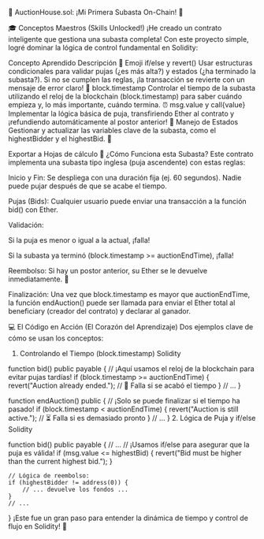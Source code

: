 🚀 AuctionHouse.sol: ¡Mi Primera Subasta On-Chain! 🔨

🎓 Conceptos Maestros (Skills Unlocked!)
¡He creado un contrato inteligente que gestiona una subasta completa! Con este proyecto simple, logré dominar la lógica de control fundamental en Solidity:

Concepto Aprendido	Descripción	🌟 Emoji
if/else y revert()	Usar estructuras condicionales para validar pujas (¿es más alta?) y estados (¿ha terminado la subasta?). Si no se cumplen las reglas, ¡la transacción se revierte con un mensaje de error claro!	🚦
block.timestamp	Controlar el tiempo de la subasta utilizando el reloj de la blockchain (block.timestamp) para saber cuándo empieza y, lo más importante, cuándo termina.	⏰
msg.value y call{value}	Implementar la lógica básica de puja, transfiriendo Ether al contrato y ¡refundiendo automáticamente al postor anterior!	💸
Manejo de Estados	Gestionar y actualizar las variables clave de la subasta, como el highestBidder y el highestBid.	💾

Exportar a Hojas de cálculo
🧐 ¿Cómo Funciona esta Subasta?
Este contrato implementa una subasta tipo inglesa (puja ascendente) con estas reglas:

Inicio y Fin: Se despliega con una duración fija (ej. 60 segundos). Nadie puede pujar después de que se acabe el tiempo.

Pujas (Bids): Cualquier usuario puede enviar una transacción a la función bid() con Ether.

Validación:

Si la puja es menor o igual a la actual, ¡falla!

Si la subasta ya terminó (block.timestamp >= auctionEndTime), ¡falla!

Reembolso: Si hay un postor anterior, su Ether se le devuelve inmediatamente. 🔄

Finalización: Una vez que block.timestamp es mayor que auctionEndTime, la función endAuction() puede ser llamada para enviar el Ether total al beneficiary (creador del contrato) y declarar al ganador.

💻 El Código en Acción (El Corazón del Aprendizaje)
Dos ejemplos clave de cómo se usan los conceptos:

1. Controlando el Tiempo (block.timestamp)
Solidity

function bid() public payable {
    // ¡Aquí usamos el reloj de la blockchain para evitar pujas tardías!
    if (block.timestamp >= auctionEndTime) {
        revert("Auction already ended."); // 🛑 Falla si se acabó el tiempo
    }
    // ...
}

function endAuction() public {
    // ¡Solo se puede finalizar si el tiempo ha pasado!
    if (block.timestamp < auctionEndTime) {
        revert("Auction is still active."); // ⏳ Falla si es demasiado pronto
    }
    // ...
}
2. Lógica de Puja y if/else
Solidity

function bid() public payable {
    // ...
    // ¡Usamos if/else para asegurar que la puja es válida!
    if (msg.value <= highestBid) {
        revert("Bid must be higher than the current highest bid.");
    }

    // Lógica de reembolso:
    if (highestBidder != address(0)) {
        // ... devuelve los fondos ...
    }
    // ...
}
¡Este fue un gran paso para entender la dinámica de tiempo y control de flujo en Solidity! 🎉